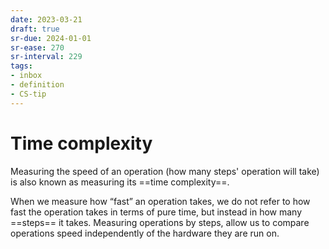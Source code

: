 ```yaml
---
date: 2023-03-21
draft: true
sr-due: 2024-01-01
sr-ease: 270
sr-interval: 229
tags:
- inbox
- definition
- CS-tip
---
```


# Time complexity

Measuring the speed of an operation (how many steps' operation will take) is
also known as measuring its ==time complexity==.
<!--SR:!2023-07-04,10,230-->

When we measure how “fast” an operation takes, we do not refer to how fast the
operation takes in terms of pure time, but instead in how many ==steps== it
takes. Measuring operations by steps, allow us to compare operations speed
independently of the hardware they are run on.